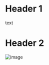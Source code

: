 # Header 1
text
# Header 2
![image](https://github.com/root0815/skills-communicate-using-markdown/assets/174594053/c9e23cab-f67d-40e6-826a-4c29ff9f5f04)
